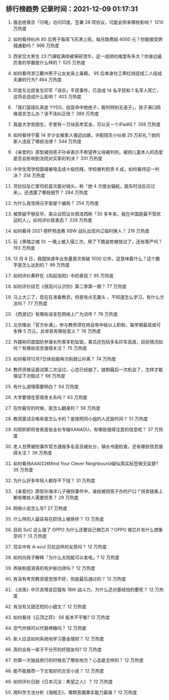 
## 排行榜趋势 记录时间：2021-12-09 01:17:31
  
  1. 俄总统普京「闪电」访问印度，签署 28 项协议，可能会带来哪些影响？ 1210 万热度
    
  2. 如何看待杭州 80 后男子每周飞天津上班，每月路费超 4000 元？你能接受跨城通勤吗？ 966 万热度
    
  3. 西安交大男生 23 门课程满绩被保研清华，这一成绩的难度有多大？你身边最厉害的学霸是什么样的？ 525 万热度
    
  4. 如何看待浙江衢州男子让女友染上毒瘾， 95 后单身社工牵红线促成二人结成夫妻的行为? 464 万热度
    
  5. 印度东北部发生印军「误杀」平民事件，已造成 14 名平民和 1 名军人死亡，这将会造成什么影响？ 403 万热度
    
  6. 「我们篮球队真是 YYDS，投篮命中绝绝子，裁判特别无语子」，孩子满口网络语言怎么办？该不该纠正他？ 389 万热度
    
  7. 我是大学贫困生，手里有一万块高考奖金，可以买一个iPad吗？ 358 万热度
    
  8. 如何看待宁夏 14 岁少女被家人强迫出嫁，许配陌生小伙收 25 万彩礼？她的家人违反了哪些法律？ 344 万热度
    
  9. 《亲爱的》原型被拐孩子孙卓表示不希望养父母被判刑，被拐儿童本人的态度是否会影响到法院对买家的判决？ 331 万热度
    
  10. 中学生爬学校围墙被电击成十级伤残，学校被判担责 6 成，如何看待这一判决？ 314 万热度
    
  11. 货拉拉坠亡案司机首次面对镜头，称「她 4 次提出偏航，跳车时没反应过来」，还透露了哪些细节？ 284 万热度
    
  12. 为什么我觉得元宇宙是个骗局？ 254 万热度
    
  13. 被质疑不够反华，美众议院议长佩洛西称「30 多年来，我在中国是最不受欢迎的人」，如何评价其表态？ 229 万热度
    
  14. 如何看待 2021 德杯预选赛 XBW 战队出现内讧临时换人？ 219 万热度
    
  15. 玩《黑暗之魂 3》一晚上被入侵三次，用了下跪姿势被放过了，还有尊严吗？ 193 万热度
    
  16. 12 月 8 日，我国快递年业务量首次突破 1000 亿件，这意味着什么？这个数字是怎么达到的？ 99 万热度
    
  17. 如何评价黄轩在《风起洛阳》中的表现？ 95 万热度
    
  18. 如何评价综艺《很高兴认识你》第二季第一期？ 77 万热度
    
  19. 马上大三了，现在在准备教资，但是有点无厘头 ，不知道怎么学习，有什么方法吗？ 77 万热度
    
  20. 《西游记》有哪些谣言在网络上广为流传？ 76 万热度
    
  21. 北京推出「官方补课」，参与教师须在岗且有中级以上职称，每学期最高或可多挣 5 万元，此举具有哪些意义？ 76 万热度
    
  22. 外媒称印度国防参谋长所乘军机坠毁，乘员还包括多名印军高层，目前情况如何？有哪些信息值得关注？ 75 万热度
    
  23. 如何看待12月7日体验服再次削弱公孙离？ 74 万热度
    
  24. 教师资格证面试第二次没过，心态已经崩了。就剩最后一次机会了，怎样才能保证下次稳过？ 66 万热度
    
  25. 有什么道理需要明白？ 64 万热度
    
  26. 大学要很在意宿舍关系吗？ 63 万热度
    
  27. 在你最穷的时候，是怎么翻身的？ 56 万热度
    
  28. 教资面试合格率是怎么卡的？是按照同小组的人还是时间？ 51 万热度
    
  29. 刘雨昕即将发表首张全长专辑XANADU，有哪些值得注意的信息呢？ 37 万热度
    
  30. 老人甘蔗被抢事件官方通报多名官员被处分，镇长书面检查，还有哪些信息值得关注？ 36 万热度
    
  31. 如何看待AAAI22《Mind Your Clever Neighbours》疑似真实标签做无监督? 35 万热度
    
  32. 为什么好多年轻人都存不下钱？ 31 万热度
    
  33. 《亲爱的》原型孙海洋儿子被拐事件中，谁给被拐孩子办的户口？拐卖链条上都有哪些人需要担责？ 29 万热度
    
  34. 网络小说怎么写? 27 万热度
    
  35. 什么样的人最容易在职场上被排挤？ 13 万热度
    
  36. 目前 SoC 这么强了 OPPO 为什么还要自己做芯片？OPPO 做芯片有什么想象空间？ 13 万热度
    
  37. 现实中有 A-soul 贝拉这样的女孩吗？ 12 万热度
    
  38. 如何向孩子解释「为什么太阳能可以发电」? 12 万热度
    
  39. 养肤粉底液真的有护肤功效吗？ 12 万热度
    
  40. 有没有考完教资感觉很不好，但是最后通过的？ 12 万热度
    
  41. 《龙珠》中贝吉塔变巨猿有 18W 战斗力，为什么还对基纽怕的要死？ 12 万热度
    
  42. 有没有又甜还短的小甜文？ 12 万热度
    
  43. 如何看待《云顶之弈》 S6 版本不平衡? 12 万热度
    
  44. 空气炸锅可以代替烤箱吗？ 12 万热度
    
  45. 新人应该如何系统地学习基金理财？ 12 万热度
    
  46. 真的会有一辈子不分开的好朋友吗? 12 万热度
    
  47. 你第一次独自旅行的时候去了哪些地方？心态是怎样的？ 12 万热度
    
  48. 能不能推荐一下文笔好的古言小说？ 12 万热度
    
  49. 如何评价日剧《日本沉没：希望之人》？ 12 万热度
    
  50. 用科学方法分析《海贼王》，哪颗恶魔果实能力最强？ 12 万热度
    